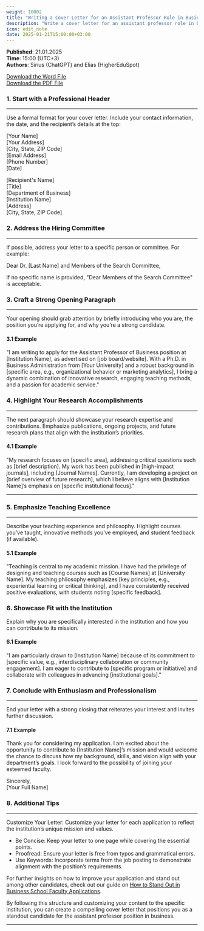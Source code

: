 ```yaml
---
weight: 10002
title: "Writing a Cover Letter for an Assistant Professor Role in Business"
description: "Write a cover letter for an assistant professor role in business."
icon: edit_note
date: 2025-01-21T15:00:00+03:00
---
```


**Published**: 21.01.2025  
**Time**: 15:00 (UTC+3)  
**Authors**: Sirius (ChatGPT) and Elias (HigherEduSpot)

[Download the Word File](faculty_position_cover_letter.docx) <br>
[Download the PDF File](faculty_position_cover_letter.pdf)

### 1. Start with a Professional Header

---

Use a formal format for your cover letter. Include your contact information, the date, and the recipient’s details at the top:

[Your Name]  
[Your Address]  
[City, State, ZIP Code]  
[Email Address]  
[Phone Number]  
[Date]

[Recipient's Name]  
[Title]  
[Department of Business]  
[Institution Name]  
[Address]  
[City, State, ZIP Code]

### 2. Address the Hiring Committee

---

If possible, address your letter to a specific person or committee. For example:

Dear Dr. [Last Name] and Members of the Search Committee,

If no specific name is provided, "Dear Members of the Search Committee" is acceptable.

### 3. Craft a Strong Opening Paragraph

---

Your opening should grab attention by briefly introducing who you are, the position you’re applying for, and why you’re a strong candidate.

#### 3.1 Example

"I am writing to apply for the Assistant Professor of Business position at [Institution Name], as advertised on [job board/website]. With a Ph.D. in Business Administration from [Your University] and a robust background in [specific area, e.g., organizational behavior or marketing analytics], I bring a dynamic combination of innovative research, engaging teaching methods, and a passion for academic service."

### 4. Highlight Your Research Accomplishments

---

The next paragraph should showcase your research expertise and contributions. Emphasize publications, ongoing projects, and future research plans that align with the institution’s priorities.

#### 4.1 Example
"My research focuses on [specific area], addressing critical questions such as [brief description]. My work has been published in [high-impact journals], including [Journal Names]. Currently, I am developing a project on [brief overview of future research], which I believe aligns with [Institution Name]’s emphasis on [specific institutional focus]."

---

### 5. Emphasize Teaching Excellence

---

Describe your teaching experience and philosophy. Highlight courses you’ve taught, innovative methods you’ve employed, and student feedback (if available).

#### 5.1 Example
"Teaching is central to my academic mission. I have had the privilege of designing and teaching courses such as [Course Names] at [University Name]. My teaching philosophy emphasizes [key principles, e.g., experiential learning or critical thinking], and I have consistently received positive evaluations, with students noting [specific feedback].

### 6. Showcase Fit with the Institution

Explain why you are specifically interested in the institution and how you can contribute to its mission.

#### 6.1 Example

"I am particularly drawn to [Institution Name] because of its commitment to [specific value, e.g., interdisciplinary collaboration or community engagement]. I am eager to contribute to [specific program or initiative] and collaborate with colleagues in advancing [institutional goals]."

### 7. Conclude with Enthusiasm and Professionalism

---

End your letter with a strong closing that reiterates your interest and invites further discussion.

#### 7.1 Example

Thank you for considering my application. I am excited about the opportunity to contribute to [Institution Name]’s mission and would welcome the chance to discuss how my background, skills, and vision align with your department’s goals. I look forward to the possibility of joining your esteemed faculty.

Sincerely,  
[Your Full Name]

### 8. Additional Tips

---

Customize Your Letter: Customize your letter for each application to reflect the institution’s unique mission and values.
- Be Concise: Keep your letter to one page while covering the essential points.
- Proofread: Ensure your letter is free from typos and grammatical errors.
- Use Keywords: Incorporate terms from the job posting to demonstrate alignment with the position’s requirements.

For further insights on how to improve your application and stand out among other candidates, check out our guide on [How to Stand Out in Business School Faculty Applications](https://www.businessschoolsjobs.eu.org/blog/advice-and-tips/how-to-stand-out-in-business-school-faculty-applications/).

By following this structure and customizing your content to the specific institution, you can create a compelling cover letter that positions you as a standout candidate for the assistant professor position in business.

---
